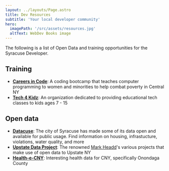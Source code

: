 ```yaml
---
layout: ../layouts/Page.astro
title: Dev Resources
subtitle: 'Your local developer community'
hero: 
  imagePath: '/src/assets/resources.jpg'
  altText: WebDev Books image
---
```


The following is a list of Open Data and training opportunities for the Syracuse Developer.

## Training

- **[Careers in Code](https://careersincode.org/)**: A coding bootcamp that teaches computer programming to women and minorities to help combat poverty in Central NY
- **[Tech 4 Kidz](https://tech4kidz.net)**:
  An organization dedicated to providing educational tech classes to kids ages 7 - 15

## Open data

- **[Datacuse](http://data.syrgov.net)**: The city of Syracuse has made some of its data open and available for public usage. Find information on housing, infrastucture, violations, water quality, and more
- **[Upstate Data Project](https://dataupstate.org/projects/)**: The renowned [Mark Headd](https://twitter.com/mheadd)'s various projects that make use of open data to Upstate NY
- **[Health-e-CNY](http://www.healthecny.org/index.php?module=Tiles&controller=index&action=display&alias=OnondagaData)**: Interesting health data for CNY, specifically Onondaga County

